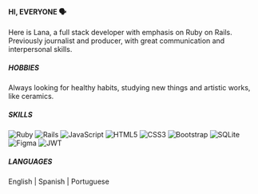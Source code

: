 <h4>HI, EVERYONE 🗣 </h4>
<p>Here is Lana, a full stack developer with emphasis on Ruby on Rails. <br/>
Previously journalist and producer, with great communication and interpersonal skills.</p>

<h5>HOBBIES</h5>
<p> Always looking for healthy habits, studying new things and artistic works, like ceramics.</p>

<h5> SKILLS </h5>

![Ruby](https://img.shields.io/badge/ruby-%23CC342D.svg?logo=ruby&logoColor=white)
![Rails](https://img.shields.io/badge/rails-%23CC0000.svg?logo=ruby-on-rails&logoColor=white)
![JavaScript](https://img.shields.io/badge/javascript-%23323330.svg?logo=javascript&logoColor=%23F7DF1E)
![HTML5](https://img.shields.io/badge/html5-%23E34F26.svg?logo=html5&logoColor=white)
![CSS3](https://img.shields.io/badge/css3-%231572B6.svg?logo=css3&logoColor=white)
![Bootstrap](https://img.shields.io/badge/bootstrap-%23563D7C.svg?logo=bootstrap&logoColor=white)
![SQLite](https://img.shields.io/badge/sqlite-%2307405e.svg?logo=sqlite&logoColor=white)
![Figma](https://img.shields.io/badge/figma-%23F24E1E.svg?logo=figma&logoColor=white)
![JWT](https://img.shields.io/badge/JWT-black?logo=JSON%20web%20tokens)

<h5>LANGUAGES</h5>
<p>English | Spanish | Portuguese </p>
  
